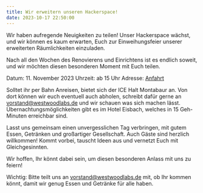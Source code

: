 ```yaml
---
title: Wir erweitern unseren Hackerspace! 
date: 2023-10-17 22:50:00
---
```


Wir haben aufregende Neuigkeiten zu teilen! Unser Hackerspace wächst, und wir können es kaum erwarten, Euch zur Einweihungsfeier unserer erweiterten Räumlichkeiten einzuladen. 

Nach all den Wochen des Renovierens und Einrichtens ist es endlich soweit, und wir möchten diesen besonderen Moment mit Euch teilen.

Datum: 11. November 2023
Uhrzeit: ab 15 Uhr
Adresse: [Anfahrt](https://westwoodlabs.de/anfahrt/)

Solltet ihr per Bahn Anreisen, bietet sich der ICE Halt Montabaur an. Von dort können wir euch eventuell auch abholen, schreibt dafür gerne an vorstand@westwoodlabs.de und wir schauen was sich machen lässt.
Übernachtungsmöglichkeiten gibt es im Hotel Eisbach, welches in 15 Geh-Minuten erreichbar sind.

Lasst uns gemeinsam einen unvergesslichen Tag verbringen, mit gutem Essen, Getränken und großartiger Gesellschaft. Auch Gäste sind herzlich willkommen! Kommt vorbei, tauscht Ideen aus und vernetzt Euch mit Gleichgesinnten.

Wir hoffen, Ihr könnt dabei sein, um diesen besonderen Anlass mit uns zu feiern!

Wichtig: Bitte teilt uns an vorstand@westwoodlabs.de mit, ob Ihr kommen könnt, damit wir genug Essen und Getränke für alle haben.
